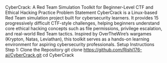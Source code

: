 CyberCrack: A Red Team Simulation Toolkit for Beginner-Level CTF and Ethical Hacking Practice
Problem Statement
CyberCrack is a Linux-based Red Team simulation project built for cybersecurity learners. It provides 15 progressively difficult CTF-style challenges, helping beginners understand core ethical hacking concepts such as file permissions, privilege escalation, and real-world Red Team tactics. Inspired by OverTheWire’s wargames (Krypton, Natas, Leviathan), this toolkit serves as a hands-on learning environment for aspiring cybersecurity professionals.
Setup Instructions
Step 1: Clone the Repository
git clone https://github.com/Rishi176-ai/CyberCrack.git
cd CyberCrack
